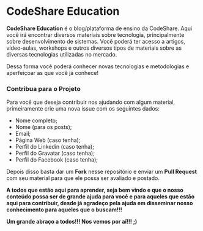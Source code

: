 # CodeShare Education

**CodeShare Education** é o blog/plataforma de ensino da CodeShare. Aqui você irá encontrar diversos materiais sobre tecnologia, principalmente sobre desenvolvimento de sistemas. Você poderá ter acesso a artigos, vídeo-aulas, workshops e outros diversos tipos de materiais sobre as diversas tecnologias utilizadas no mercado.

Dessa forma você poderá conhecer novas tecnologias e metodologias e aperfeiçoar as que você já conhece!

### Contribua para o Projeto

Para você que deseja contribuir nos ajudando com algum material, primeiramente crie uma nova issue com os seguintes dados:
- Nome completo;
- Nome (para os posts);
- Email;
- Página Web (caso tenha);
- Perfil do Linkedin (caso tenha);
- Perfil do Gravatar (caso tenha);
- Perfil do Facebook (caso tenha);

Depois disso basta dar um **Fork** nesse repositório e enviar um **Pull Request** com seu material para que ele possa ser avaliado e postado.

**A todos que estão aqui para aprender, seja bem vindo e que o nosso conteúdo possa ser de grande ajuda para você e para aqueles que estão aqui para contribuir, desde já agradeço pela ajuda em disseminar nosso conhecimento para aqueles que o buscam!!!**

**Um grande abraço a todos!!! Nos vemos por aí!!! ;)**
